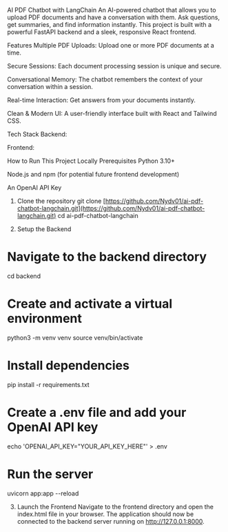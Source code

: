 AI PDF Chatbot with LangChain
An AI-powered chatbot that allows you to upload PDF documents and have a conversation with them. Ask questions, get summaries, and find information instantly. This project is built with a powerful FastAPI backend and a sleek, responsive React frontend.

Features
Multiple PDF Uploads: Upload one or more PDF documents at a time.

Secure Sessions: Each document processing session is unique and secure.

Conversational Memory: The chatbot remembers the context of your conversation within a session.

Real-time Interaction: Get answers from your documents instantly.

Clean & Modern UI: A user-friendly interface built with React and Tailwind CSS.

Tech Stack
Backend:

Frontend:

How to Run This Project Locally
Prerequisites
Python 3.10+

Node.js and npm (for potential future frontend development)

An OpenAI API Key

1. Clone the repository
git clone [https://github.com/Nydv01/ai-pdf-chatbot-langchain.git](https://github.com/Nydv01/ai-pdf-chatbot-langchain.git)
cd ai-pdf-chatbot-langchain

2. Setup the Backend
# Navigate to the backend directory
cd backend

# Create and activate a virtual environment
python3 -m venv venv
source venv/bin/activate

# Install dependencies
pip install -r requirements.txt

# Create a .env file and add your OpenAI API key
echo 'OPENAI_API_KEY="YOUR_API_KEY_HERE"' > .env

# Run the server
uvicorn app:app --reload

3. Launch the Frontend
Navigate to the frontend directory and open the index.html file in your browser. The application should now be connected to the backend server running on http://127.0.0.1:8000.
